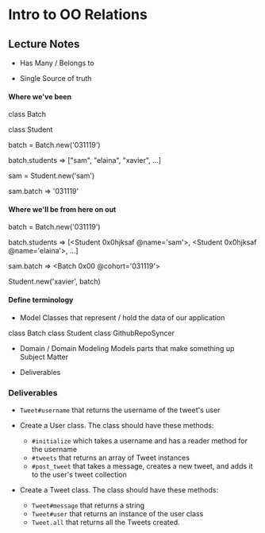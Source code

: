 Intro to OO Relations
===========================

## Lecture Notes

* Has Many / Belongs to

* Single Source of truth

#### Where we've been

class Batch

class Student

batch = Batch.new('031119')

batch.students => ["sam", "elaina", "xavier", ...]

sam = Student.new('sam')

sam.batch => '031119'



#### Where we'll be from here on out

batch = Batch.new('031119')

batch.students => [<Student 0x0hjksaf @name='sam'>, <Student 0x0hjksaf @name='elaina'>, ...]

sam.batch => <Batch 0x00 @cohort='031119'>

Student.new('xavier', batch)



#### Define terminology
  * Model
  Classes that represent / hold the data of our application

  class Batch
  class Student
  class GithubRepoSyncer

  * Domain / Domain Modeling
  Models parts that make something up
  Subject Matter



  * Deliverables
  <!-- * User Stories -->


### Deliverables
* `Tweet#username` that returns the username of the tweet's user

* Create a User class. The class should have these methods:
  * `#initialize` which takes a username and has a reader method for the username
  * `#tweets` that returns an array of Tweet instances
  * `#post_tweet` that takes a message, creates a new tweet, and adds it to the user's tweet collection

* Create a Tweet class. The class should have these methods:
  * `Tweet#message` that returns a string
  * `Tweet#user` that returns an instance of the user class
  * `Tweet.all` that returns all the Tweets created.
